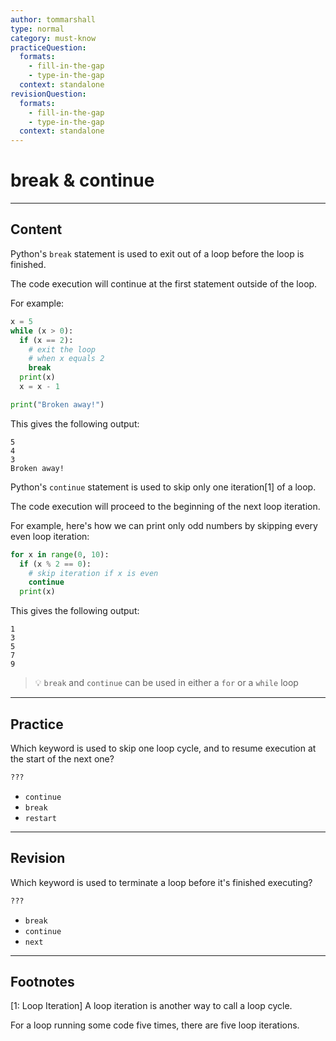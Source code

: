 ```yaml
---
author: tommarshall
type: normal
category: must-know
practiceQuestion:
  formats:
    - fill-in-the-gap
    - type-in-the-gap
  context: standalone
revisionQuestion:
  formats:
    - fill-in-the-gap
    - type-in-the-gap
  context: standalone
---
```


# break & continue

---

## Content

Python's `break` statement is used to exit out of a loop before the loop is finished.

The code execution will continue at the first statement outside of the loop.

For example:

```python
x = 5
while (x > 0):
  if (x == 2):
    # exit the loop
    # when x equals 2
    break
  print(x)
  x = x - 1

print("Broken away!")
```

This gives the following output:

```plain-text
5
4
3
Broken away!
```

Python's `continue` statement is used to skip only one iteration[1] of a loop.

The code execution will proceed to the beginning of the next loop iteration.

For example, here's how we can print only odd numbers by skipping every even loop iteration:

```python
for x in range(0, 10):
  if (x % 2 == 0):
    # skip iteration if x is even
    continue
  print(x)
```

This gives the following output:

```plain-text
1
3
5
7
9
```

> 💡 `break` and `continue` can be used in either a `for` or a `while` loop


---

## Practice

Which keyword is used to skip one loop cycle, and to resume execution at the start of the next one?

```python
???
```

- `continue`
- `break`
- `restart`


---

## Revision

Which keyword is used to terminate a loop before it's finished executing?

```python
???
```

- `break`
- `continue`
- `next`
 
---

## Footnotes
[1: Loop Iteration]
A loop iteration is another way to call a loop cycle.

For a loop running some code five times, there are five loop iterations.
